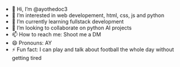 - 👋 Hi, I’m @ayothedoc3
- 👀 I’m interested in web developement, html, css, js and python
- 🌱 I’m currently learning fullstack development
- 💞️ I’m looking to collaborate on python AI projects 
- 📫 How to reach me: Shoot me a DM 
- 😄 Pronouns: AY
- ⚡ Fun fact: I can play and talk about football the whole day without getting tired

<!---
ayothedoc3/ayothedoc3 is a ✨ special ✨ repository because its `README.md` (this file) appears on your GitHub profile.
You can click the Preview link to take a look at your changes.
--->
